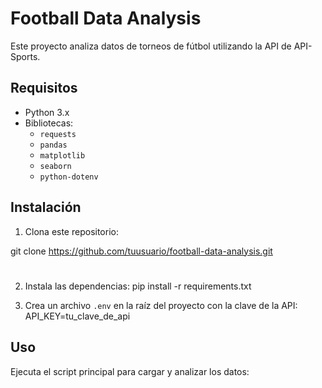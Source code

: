 # Football Data Analysis

Este proyecto analiza datos de torneos de fútbol utilizando la API de API-Sports.

## Requisitos

- Python 3.x
- Bibliotecas:
  - `requests`
  - `pandas`
  - `matplotlib`
  - `seaborn`
  - `python-dotenv`

## Instalación

1. Clona este repositorio:

git clone https://github.com/tuusuario/football-data-analysis.git

#

2. Instala las dependencias:
   pip install -r requirements.txt

3. Crea un archivo `.env` en la raíz del proyecto con la clave de la API:
   API_KEY=tu_clave_de_api

## Uso

Ejecuta el script principal para cargar y analizar los datos:
